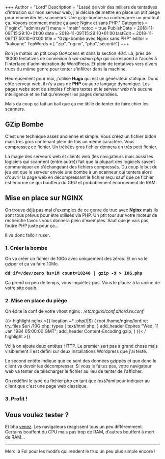 +++
Author = "Lord"
Description = "Lassé de voir des milliers de tentatives d'intrusion sur mon serveur web, j'ai décidé de mettre en place un ptit piège pour emmerder les scanneurs. Une gzip-bombe va contrecarrer un peu tout ça. Voyons comment mettre ça avec Nginx et sans PHP."
Categories = ["nginx", "adminsys"]
menu = "main"
notoc = true
PublishDate = 2018-11-09T15:29:10+01:00
date = 2018-11-09T15:29:10+01:00
lastEdit = 2018-11-09T17:50:10+01:00
title = "Gzip-bombe avec Nginx sans PHP"
editor = "kakoune"
TopWords = [  "zip", "nginx", "php","sécurité"]
+++

Bon je matais un ptit coup GoAccess et dans la section *404*.
Là, près de 18000 tentatives de connexion à *wp-admin.php* qui correspond à l'accès à l'interface d'administration de WordPress.
Et plein de tentatives vers divers trucs du même genre pour tenter s'infiltrer dans la machine.

Heureusement pour moi, j'utilise **Hugo** qui est un générateur statique.
Donc côté serveur web, il n'y a pas de **PHP** ou autre langage dynamique.
Les pages webs sont de simples fichiers textes et le serveur web n'a aucune intelligence et ne fait qu'envoyer les pages demandées.

Mais du coup ça fait un bail que ça me titille de tenter de faire chier les scanners.

## GZip Bombe
C'est une technique assez ancienne et simple.
Vous créez un fichier bidon mais très gros contenant plein de fois un même caractère.
Vous compressez ce fichier.
Un trèèèès gros fichier donnera un très petit fichier.

La magie des serveurs web et clients web (les navigateurs mais aussi les logiciels qui scannent (entre autre)) fait que la plupart des logiciels savent communiquer en s'échangeant des fichiers compressés.
Du coup le but du jeu est que le serveur envoie une bombe à un scanneur qui tentera alors d'ouvrir la page web en décompressant le fichier reçu sauf que ce fichier est énorme ce qui bouffera du CPU et probablement énormément de RAM.

## Mise en place sur NGINX
On trouve déjà pas mal d'exemples de ce genre de truc avec **Nginx** mais ils sont tous prévus pour être utilisés via PHP.
Un ptit tour sur votre moteur de recherche favoris vous donnera plein d'exemples.
Sauf que je vais pas foutre PHP juste pour ça…

Il va donc falloir ruser.


### 1. Créer la bombe
On va créer un fichier de 10Go avec uniquement des zéros.
Et on va le gziper et ça va faire 10Mo.

**<kbd>dd if=/dev/zero bs=1M count=10240 | gzip -9 > 10G.php</kbd>**

Ça prend un peu de temps, vous inquiétez pas.
Vous le placez à la racine de votre site ouaib.

### 2. Mise en place du piège
On édite la conf de votre vhost nginx : */etc/nginx/conf.d/lord.re.conf*

{{< highlight nginx >}}
location ~* \.php(/|$) {
	root /home/nginx/lord.re;
	try_files $uri /10G.php;
	types { text/html php; }
	add_header Expires "Wed, 11 Jan 1984 05:00:00 GMT";
	add_header Content-Encoding gzip;
}
{{< / highlight >}}

Voilà on ajoute deux entêtes HTTP.
Le premier sert pas à grand chose mais visiblement il est défini sur deux installations Wordpress que j'ai testé.

Le second entête indique que ce sont des données gzippés et que donc le client va devoir les décompresser.
Si vous le faites pas, votre navigateur web va tenter de télécharger le fichier au lieu de tenter de l'afficher.

On redéfini le type du fichier php en tant que *text/html* pour indiquer au client que c'est une page web classique.

### 3. Profit !


## Vous voulez tester ?

Et bha [venez](https://lord.re/wp-login.php).
Les navigateurs réagissent tous un peu différemment.
Certains bouffent du CPU mais pas trop de RAM, d'autres bouffent à mort de RAM…

---------
Merci à Fol pour les modifs qui rendent le truc un peu plus simple encore !
